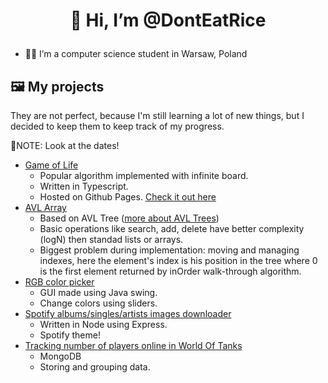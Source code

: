 # <p align="center">👋 Hi, I’m @DontEatRice</p>
- 👨‍🎓 I’m a computer science student in Warsaw, Poland
## 🖼 My projects
They are not perfect, because I'm still learning a lot of new things, but I decided to keep them to keep track of my progress.

📝NOTE: Look at the dates!
- [Game of Life](https://github.com/DontEatRice/Game_of_Life "Game_of_Life")
  - Popular algorithm implemented with infinite board.
  - Written in Typescript.
  - Hosted on Github Pages. [Check it out here](https://donteatrice.github.io/Game_of_Life/ "Game of Life")
- [AVL Array](https://github.com/DontEatRice/AVL-Array/)
  - Based on AVL Tree ([more about AVL Trees](https://www.programiz.com/dsa/avl-tree))
  - Basic operations like search, add, delete have better complexity (logN) then standad lists or arrays.
  - Biggest problem during implementation: moving and managing indexes, here the element's index is his position in the tree where 0 is the first element returned by inOrder walk-through algorithm.
- [RGB color picker](https://github.com/DontEatRice/RGB-color-picker)
  - GUI made using Java swing.
  - Change colors using sliders.
- [Spotify albums/singles/artists images downloader](https://github.com/DontEatRice/Cover_image_dowload_Spotify)
  - Written in Node using Express.
  - Spotify theme!
- [Tracking number of players online in World Of Tanks](https://github.com/DontEatRice/Server-Stats-WOT)
  - MongoDB
  - Storing and grouping data.
<!---
DontEatRice/DontEatRice is a ✨ special ✨ repository because its `README.md` (this file) appears on your GitHub profile.
You can click the Preview link to take a look at your changes.
--->
